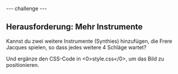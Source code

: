 \--- challenge \---

## Herausforderung: Mehr Instrumente

Kannst du zwei weitere Instrumente (Synthies) hinzufügen, die Frere Jacques spielen, so dass jedes weitere 4 Schläge wartet?

Und ergänze den CSS-Code in <0>style.css</0>, um das Bild zu positionieren.